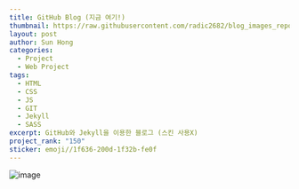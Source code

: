 ```yaml
---
title: GitHub Blog (지금 여기!)
thumbnail: https://raw.githubusercontent.com/radic2682/blog_images_repo/main/uploads/GitHub%20Blog%20(%EC%A7%80%EA%B8%88%20%EC%97%AC%EA%B8%B0!)/292766187-4cdc557d-b2e3-469c-96d6-6624a9bf1e04.png
layout: post
author: Sun Hong
categories:
  - Project
  - Web Project
tags:
  - HTML
  - CSS
  - JS
  - GIT
  - Jekyll
  - SASS
excerpt: GitHub와 Jekyll을 이용한 블로그 (스킨 사용X)
project_rank: "150"
sticker: emoji//1f636-200d-1f32b-fe0f
---
```

![image](https://github.com/radic2682/radic2682.github.io/assets/11177959/4cdc557d-b2e3-469c-96d6-6624a9bf1e04)